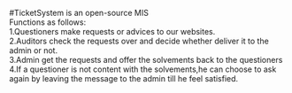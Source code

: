 #TicketSystem is an open-source MIS
<br>Functions as follows:<br>
1.Questioners make requests or advices to our websites.<br>
2.Auditors check the requests over and decide whether deliver it to the admin or not.<br>
3.Admin get the requests and offer the solvements back to the questioners<br>
4.If a questioner is not content with the solvements,he can choose to ask again by leaving the message to the admin
till he feel satisfied.<br>

